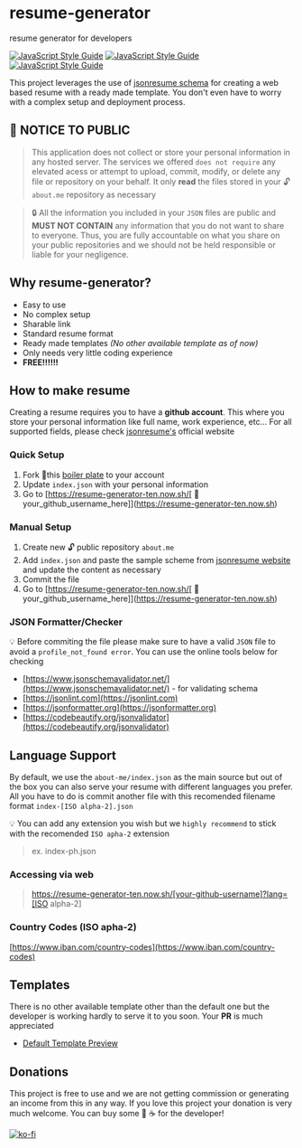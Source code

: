 # resume-generator
resume generator for developers   

[![JavaScript Style Guide](https://img.shields.io/badge/Code%20Style-Standard%20-green?style=for-the-badge&logo=javascript)](https://github.com/standard/standard) 
[![JavaScript Style Guide](https://img.shields.io/badge/jsonresume%20-yellow?style=for-the-badge&logo=json)](http://jsonresume.org) 
[![JavaScript Style Guide](https://img.shields.io/badge/POWERED-ZEIT%20-black?style=for-the-badge&logo=zeit)](https://zeit.co/)   

This project leverages the use of [jsonresume schema](https://jsonresume.org/schema) for creating a web based resume with a ready made template. You don't even have to worry with a complex setup and deployment process.

## :loudspeaker: NOTICE TO PUBLIC
> This application does not collect or store your personal information in any hosted server. The services we offered `does not require` any elevated acess or attempt to upload, commit, modify, or delete any file or repository on your behalf. It only **read** the files stored in your :unlock: `about.me` repository as necessary   

> :lock: All the information you included in your `JSON` files are public and **MUST NOT CONTAIN** any information that you do not want to share to everyone. Thus, you are fully accountable on what you share on your public repositories and we should not be held responsible or liable for your negligence.

## Why resume-generator?
- Easy to use
- No complex setup
- Sharable link
- Standard resume format
- Ready made templates *(No other available template as of now)*
- Only needs very little coding experience
- **FREE!!!!!!**

## How to make resume
Creating a resume requires you to have a **github account**. This where you store your personal information like full name, work experience, etc... For all supported fields, please check [jsonresume's](https://jsonresume.org/schema/) official website

### Quick Setup
1. Fork :fork_and_knife:this [boiler plate](https://github.com/potvillage/about.me) to your account
2. Update `index.json` with your personal information
3. Go to [https://resume-generator-ten.now.sh/[ :man:your_github_username_here]](https://resume-generator-ten.now.sh)  


### Manual Setup
1. Create new :unlock: public repository `about.me`
2. Add `index.json` and paste the sample scheme from [jsonresume website](https://jsonresume.org/schema/) and update the content as necessary
3. Commit the file
4. Go to [https://resume-generator-ten.now.sh/[ :man:your_github_username_here]](https://resume-generator-ten.now.sh)


### JSON Formatter/Checker
:bulb: Before commiting the file please make sure to have a valid `JSON` file to avoid a `profile_not_found error`. You can use the online tools below for checking 
- [https://www.jsonschemavalidator.net/](https://www.jsonschemavalidator.net/) - for validating schema
- [https://jsonlint.com](https://jsonlint.com)
- [https://jsonformatter.org](https://jsonformatter.org)
- [https://codebeautify.org/jsonvalidator](https://codebeautify.org/jsonvalidator)


## Language Support
By default, we use the `about-me/index.json` as the main source but out of the box you can also serve your resume with different languages you prefer. All you have to do is commit another file with this recomended filename format `index-[ISO alpha-2].json`      


:bulb: You can add any extension you wish but we `highly recommend` to stick with the recomended `ISO apha-2` extension




> ex. index-ph.json

### Accessing via web
> https://resume-generator-ten.now.sh/[your-github-username]?lang=[ISO alpha-2]


### Country Codes (ISO apha-2)
[https://www.iban.com/country-codes](https://www.iban.com/country-codes)


## Templates
There is no other available template other than the default one but the developer is working hardly to serve it to you soon. Your **PR** is much appreciated

- [Default Template Preview](https://resume-generator-ten.now.sh/preview/templates/default) 

## Donations
This project is free to use and we are not getting commission or generating an income from this in any way. If you love this project your donation is very much welcome. You can buy some :beer: :coffee: for the developer!   

[![ko-fi](https://www.ko-fi.com/img/githubbutton_sm.svg)](https://ko-fi.com/F2F71KUIX)
